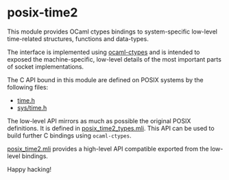 # posix-time2

This module provides OCaml ctypes bindings to system-specific low-level time-related structures, functions and data-types.

The interface is implemented using [ocaml-ctypes](https://github.com/ocamllabs/ocaml-ctypes) and is intended
to exposed the machine-specific, low-level details of the most important parts of socket implementations.

The C API bound in this module are defined on POSIX systems by the following files:
* [time.h](https://pubs.opengroup.org/onlinepubs/009695399/basedefs/time.h.html)
* [sys/time.h](https://pubs.opengroup.org/onlinepubs/7908799/xsh/systime.h.html)

The low-level API mirrors as much as possible the original POSIX definitions. It is defined in [posix_time2_types.mli](src/types/posix_time2_types.mli). This API can be used to build further C bindings using `ocaml-ctypes`.

[posix_time2.mli](src/posix_time2.mli) provides a high-level API compatible exported from the low-level bindings.

Happy hacking!
